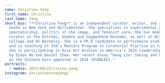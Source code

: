 ```yaml
---
name: Christina Yang
first_name: Christina
last_name: Yang
short_bio: "**Christina Yang** is an independent curator, writer, and scholar
  based in New York and Williamstown. She specializes in experimental genres,
  spectatorship, politics of the image, and feminist care. She has been a
  curator at The Kitchen, Queens and Guggenheim Museums, as well at Williams
  College and UC Berkeley. She is a Ph.D candidate in performance studies at NYU
  and is teaching in SVA’s Masters Program in Curatorial Practice in fall 2024.
  She is participating in Asia Art Archive in America’s 2024 Leadership Camp led
  by Simon Wu and Daniel Chew. Her recent essay “Hung Liu: Seeing and Unknowing”
  on the Chinese-born appeared in 2024 (RYANLEE)."
portraits:
  - media: 2023/09/christina-yang
instagram: christinaroseyang1
---
```

